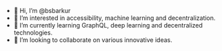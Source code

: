 - 👋 Hi, I’m @bsbarkur
- 👀 I’m interested in accessibility, machine learning and decentralization.
- 🌱 I’m currently learning GraphQL, deep learning and decentralized technologies.
- 💞️ I’m looking to collaborate on various innovative ideas.

<!---
bsbarkur/bsbarkur is a ✨ special ✨ repository because its `README.md` (this file) appears on your GitHub profile.
You can click the Preview link to take a look at your changes.
--->
